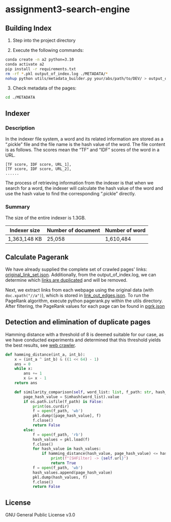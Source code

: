 # assignment3-search-engine

## Building Index

1. Step into the project directory

2. Execute the following commands:

```bash
conda create -n a2 python=3.10
conda activate a2
pip install -r requirements.txt
rm -rf *.pkl output_of_index.log ./METADATA/*
nohup python utils/metadata_builder.py your/abs/path/to/DEV/ > output_of_index.log 2>&1 &
```

3. Check metadata of the pages:

```bash
cd ./METADATA
```

## Indexer

### Description

In the indexer file system, a word and its related information are stored as a “.pickle” file and the file
name is the hash value of the word. The file content is as follows. The scores mean the “TF” and
“IDF” scores of the word in a URL.

```text
[TF score, IDF score, URL_1],
[TF score, IDF score, URL_2],
......
```

The process of retrieving information from the indexer is that when we search for a word, the indexer
will calculate the hash value of the word and use the hash value to find the corresponding “.pickle”
directly.

### Summary

The size of the entire indexer is 1.3GB.

| Indexer size | Number of document | Number of word |
|--------------|--------------------|----------------|
| 1,363,148 KB | 25,058             | 1,610,484      |


## Calculate Pagerank

We have already supplied the complete set of crawled pages'
links: [original_link_set.json](data/links/original_link_set.json).
Additionally, from the output_of_index.log, we can determine which [links are duplicated](tmp/duplicate_link.json) and
will be removed.

Next, we extract links from each webpage using the original data (with `doc.xpath("//a")`), which is stored
in [link_out_edges.json](data/links/link_out_edges.json). To run the PageRank algorithm, execute python pagerank.py
within the utils directory. After filtering, the PageRank values for each page can be found
in [pgrk.json](../temp/pgrk.json)

## Detection and elimination of duplicate pages

Hamming distance with a threshold of 8 is deemed suitable for our case, as we have conducted experiments and determined that this threshold yields the best results, see [web crawler](https://github.com/swe225-IR/assignment2-crawler).
```python
def hamming_distance(int_a, int_b):
    x = (int_a ^ int_b) & ((1 << 64) - 1)
    ans = 0
    while x:
        ans += 1
        x &= x - 1
    return ans

    def similarity_comparison(self, word_list: list, f_path: str, hash_threshold=8) -> bool:
        page_hash_value = Simhash(word_list).value
        if os.path.isfile(f_path) is False:
            print(os.curdir)
            f = open(f_path, 'wb')
            pkl.dump([page_hash_value], f)
            f.close()
            return False
        else:
            f = open(f_path, 'rb')
            hash_values = pkl.load(f)
            f.close()
            for hash_value in hash_values:
                if hamming_distance(hash_value, page_hash_value) <= hash_threshold:
                    print(f"[SHFilter] -> {self.url}")
                    return True
            f = open(f_path, 'wb')
            hash_values.append(page_hash_value)
            pkl.dump(hash_values, f)
            f.close()
            return False
```

## License
GNU General Public License v3.0